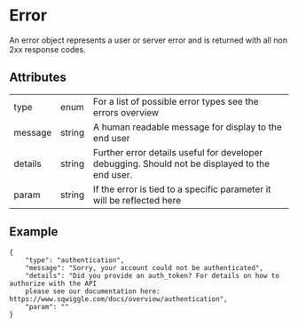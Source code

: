 # Error
An error object represents a user or server error and is returned with all non 2xx response codes.

## Attributes
<table>
    <tr>
        <td>type</td>
        <td>enum</td>
        <td>For a list of possible error types see the errors overview</td>
    </tr>
    <tr>
        <td>message</td>
        <td>string</td>
        <td>A human readable message for display to the end user</td>
    </tr>
    <tr>
        <td>details</td>
        <td>string</td>
        <td>Further error details useful for developer debugging. Should not be displayed to the end user.</td>
    </tr>
    <tr>
        <td>param</td>
        <td>string</td>
        <td>If the error is tied to a specific parameter it will be reflected here</td>
    </tr>
</table>


## Example

    {
        "type": "authentication",
        "message": "Sorry, your account could not be authenticated",
        "details": "Did you provide an auth_token? For details on how to authorize with the API 
        please see our documentation here: https://www.sqwiggle.com/docs/overview/authentication",
        "param": ""
    }
